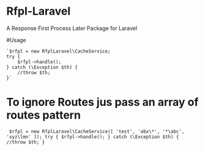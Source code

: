 # Rfpl-Laravel
A Response First Process Later Package for Laravel

#Usage

    `$rfpl = new RfplLaravel\CacheService;
    try {
        $rfpl->handle();
    } catch (\Exception $th) {
        //throw $th;
    }`

# To ignore Routes jus pass an array of routes pattern

`
    $rfpl = new RfplLaravel\CacheService([
        'test',
        'abx\*',
        '*\abc',
        'xyz\lmn'
    ]);
    try {
        $rfpl->handle();
    } catch (\Exception $th) {
        //throw $th;
    }`
